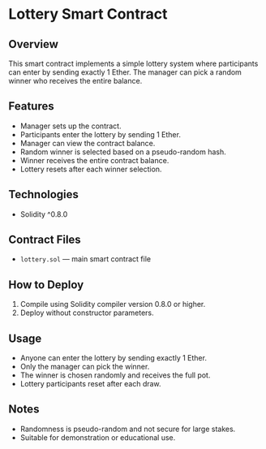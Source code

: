 # Lottery Smart Contract

## Overview
This smart contract implements a simple lottery system where participants can enter by sending exactly 1 Ether. The manager can pick a random winner who receives the entire balance.

## Features
- Manager sets up the contract.
- Participants enter the lottery by sending 1 Ether.
- Manager can view the contract balance.
- Random winner is selected based on a pseudo-random hash.
- Winner receives the entire contract balance.
- Lottery resets after each winner selection.

## Technologies
- Solidity ^0.8.0

## Contract Files
- `lottery.sol` — main smart contract file

## How to Deploy
1. Compile using Solidity compiler version 0.8.0 or higher.
2. Deploy without constructor parameters.

## Usage
- Anyone can enter the lottery by sending exactly 1 Ether.
- Only the manager can pick the winner.
- The winner is chosen randomly and receives the full pot.
- Lottery participants reset after each draw.

## Notes
- Randomness is pseudo-random and not secure for large stakes.
- Suitable for demonstration or educational use.
